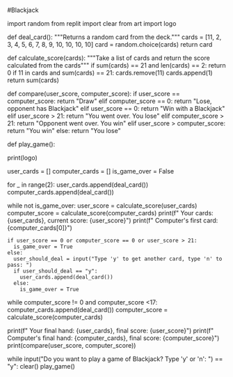 #Blackjack

import random
from replit import clear
from art import logo

def deal_card():
  """Returns a random card from the deck."""
  cards = [11, 2, 3, 4, 5, 6, 7, 8, 9, 10, 10, 10, 10]
  card = random.choice(cards)
  return card
  
def calculate_score(cards): 
  """Take a list of cards and return the score calculated from the cards"""
  if sum(cards) == 21 and len(cards) == 2:
     return 0
  if 11 in cards and sum(cards) == 21:
    cards.remove(11)
    cards.append(1)
  return sum(cards)



def compare(user_score, computer_score):
  if user_score == computer_score:
    return "Draw"
  elif computer_score == 0:
    return "Lose, opponent has Blackjack"
  elif user_score == 0:
    return "Win with a Blackjack"
  elif user_score > 21:
    return "You went over. You lose"
  elif computer_score > 21:
    return "Opponent went over. You win"
  elif user_score > computer_score:
    return "You win"
  else:
    return "You lose" 

def play_game():

  print(logo)
  
  user_cards = []
  computer_cards = []
  is_game_over = False
  
  for _ in range(2):
    user_cards.append(deal_card())
    computer_cards.append(deal_card())
    
  while not is_game_over:
    user_score = calculate_score(user_cards)
    computer_score = calculate_score(computer_cards)
    print(f"  Your cards: {user_cards}, current score: {user_score}")
    print(f"  Computer's first card: {computer_cards[0]}")
    
    if user_score == 0 or computer_score == 0 or user_score > 21:
      is_game_over = True
    else:
      user_should_deal = input("Type 'y' to get another card, type 'n' to pass: ")
      if user_should_deal == "y":
        user_cards.append(deal_card())
      else:
        is_game_over = True
  
  while computer_score != 0 and computer_score <17:
    computer_cards.append(deal_card())
    computer_score = calculate_score(computer_cards) 
  
  print(f" Your final hand: {user_cards}, final score: {user_score}")
  print(f"  Computer's final hand: {computer_cards}, final score: {computer_score}")
  print(compare(user_score, computer_score))


while input("Do you want to play a game of Blackjack? Type 'y' or 'n': ") == "y":
  clear()
  play_game()


